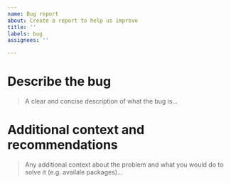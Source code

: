 ```yaml
---
name: Bug report
about: Create a report to help us improve
title: ''
labels: bug
assignees: ''

---
```


<!-- Check out CONTRIBUTING.md -->

# Describe the bug
> A clear and concise description of what the bug is...

<!-- write here -->


# Additional context and recommendations
> Any additional context about the problem and what you would do to solve it (e.g. availale packages)...

<!-- write here -->
